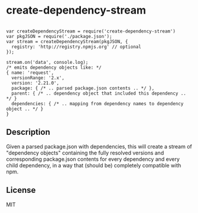 # create-dependency-stream

```Synopsis

var createDependencyStream = require('create-dependency-stream')
var pkgJSON = require('./package.json'); 
var stream = createDependencyStream(pkgJSON, {
  registry: 'http://registry.npmjs.org' // optional
});

stream.on('data', console.log);
/* emits dependency objects like: */
{ name: 'request',
  versionRange: '2.x',
  version: '2.21.0',
  package: { /* .. parsed package.json contents .. */ },
  parent: { /* .. dependency object that included this dependency .. */ }
  dependencies: { /* .. mapping from dependency names to dependency object .. */ }
}
```

## Description

Given a parsed package.json with dependencies, this will create a stream of
"dependency objects" containing the fully resolved versions and corresponding
package.json contents for every dependency and every child dependency, in a way
that (should be) completely compatible with npm.

## License

MIT
